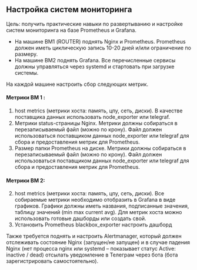 ## Настройка систем мониторинга

Цель: получить практические навыки по развертыванию и настройке систем мониторинга на базе Prometheus и Grafana.

- На машине ВМ1 (ROUTER) поднять Nginx и Prometheus.
Prometheus должен иметь циклическую запись 10-20 дней и/или ограничение по размеру.
- На машине ВМ2 поднять Grafana.
Все перечисленные сервисы должны управляться через systemd и стартовать при загрузке системы.

На каждой машине настроить сбор следующих метрик.

#### Метрики ВМ 1 :
1) host metrics (метрики хоста: память, цпу, сеть, диски).
В качестве поставщика данных использовать node_exporter или telegraf.
2) Метрики status-страницы Nginx.
Метрики должны собираться в перезаписываемый файл (можно по крону).
Файл должен использоваться поставщиком данных node_exporter или telegraf для сбора и предоставления метрик для Prometheus.
3) Размер папки Prometheus на диске.
Метрики должны собираться в перезаписываемый файл (можно по крону).
Файл должен использоваться поставщиком данных node_exporter или
telegraf для сбора и предоставления метрик для Prometheus.

#### Метрики ВМ 2: 
2) host metrics (метрики хоста: память, цпу, сеть, диски).
Все собираемые метрики необходимо отобразить в Grafana в виде
графиков.
Графики должны иметь названия, подписанные значения, таблицу значений (min max current avg).
Для метрик хоста можно использовать готовые дашборды или создать свой.
3) Установить Prometheus blackbox_exporter настроить дашборд

Также требуется поднять и настроить Alertmanager, который должен
отслеживать состояние Nginx (запущен/не запущен) и в случае падения Nginx (нет процесса nginx или systemd – показывает статус Active: inactive / dead) отсылать уведомление в Телеграм через бота (бота зарегистрировать самостоятельно).